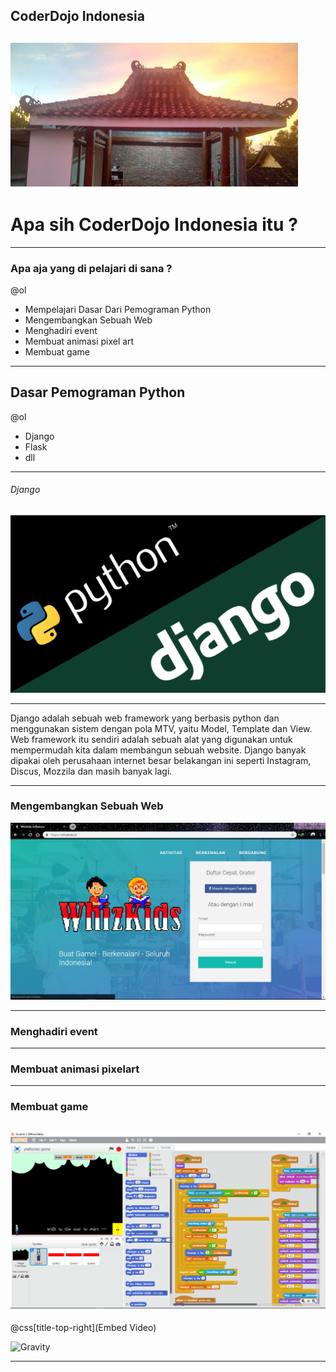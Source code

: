 ## CoderDojo Indonesia

![Flux Explained](https://raw.githubusercontent.com/amrullohrifq/Presentasi/master/cd.jpg)
---
# Apa sih CoderDojo Indonesia itu ?


---
### Apa aja yang di pelajari di sana ?

@ol

- Mempelajari Dasar Dari Pemograman Python
- Mengembangkan Sebuah Web
- Menghadiri event
- Membuat animasi pixel art
- Membuat game

---
## Dasar Pemograman Python

@ol

- Django
- Flask
- dll
 
---
###### Django

![Flux Explained](https://raw.githubusercontent.com/amrullohrifq/presentasi/master/1_u_Jr6FozmyMCi3pe9ZsoFg.png)

---

Django adalah sebuah web framework yang berbasis python dan menggunakan sistem dengan pola MTV, yaitu Model, Template dan View. Web framework itu sendiri adalah sebuah alat yang digunakan untuk mempermudah kita dalam membangun sebuah website. Django banyak dipakai oleh perusahaan internet besar belakangan ini seperti Instagram, Discus, Mozzila dan masih banyak lagi.

---

### Mengembangkan Sebuah Web
![Flux Explained](https://raw.githubusercontent.com/amrullohrifq/presentasi/master/wz.PNG)

---

### Menghadiri event


---


### Membuat animasi pixelart


---


### Membuat game

![Flux Explained](https://raw.githubusercontent.com/amrullohrifq/presentasi/master/sc.PNG)
---
@css[title-top-right](Embed Video)

![Gravity](https://www.youtube.com/watch?v=ygRdKfJ79_Q)

---
